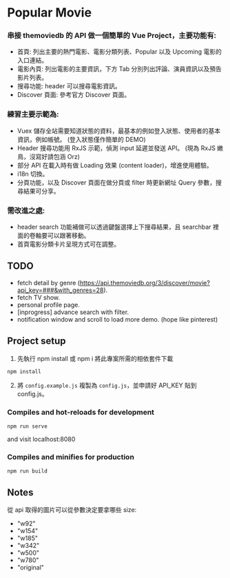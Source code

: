 # Popular Movie

### 串接 themoviedb 的 API 做一個簡單的 Vue Project，主要功能有:

* 首頁: 列出主要的熱門電影、電影分類列表、Popular 以及 Upcoming 電影的入口連結。
* 電影內頁: 列出電影的主要資訊，下方 Tab 分別列出評論、演員資訊以及預告影片列表。
* 搜尋功能: header 可以搜尋電影資訊。
* Discover 頁面: 參考官方 Discover 頁面。

### 練習主要示範為:

* Vuex 儲存全站需要知道狀態的資料，最基本的例如登入狀態、使用者的基本資訊，例如帳號。 (登入狀態僅作簡單的 DEMO)
* Header 搜尋功能用 RxJS 示範，偵測 input 延遲並發送 API。 (現為 RxJS 嫩鳥，沒寫好請包涵 Orz)
* 部分 API 在載入時有做 Loading 效果 (content loader)，增進使用體驗。
* i18n 切換。
* 分頁功能，以及 Discover 頁面在做分頁或 filter 時更新網址 Query 參數，搜尋結果可分享。


### 需改進之處:
* header search 功能補做可以透過鍵盤選擇上下搜尋結果，且 searchbar 裡面的卷軸要可以跟著移動。
* 首頁電影分類卡片呈現方式可在調整。


## TODO

* fetch detail by genre (https://api.themoviedb.org/3/discover/movie?api_key=###&with_genres=28).
* fetch TV show.
* personal profile page.
* [inprogress] advance search with filter.
* notification window and scroll to load more demo. (hope like pinterest)

## Project setup

1. 先執行 npm install 或 npm i 將此專案所需的相依套件下載

```
npm install
```

2. 將 `config.example.js` 複製為 `config.js`，並申請好 API_KEY 貼到 config.js。


### Compiles and hot-reloads for development

```
npm run serve
```

and visit localhost:8080

### Compiles and minifies for production

```
npm run build
```


## Notes

從 api 取得的圖片可以從參數決定要拿哪些 size:

* "w92"
* "w154"
* "w185"
* "w342"
* "w500"
* "w780"
* "original"

